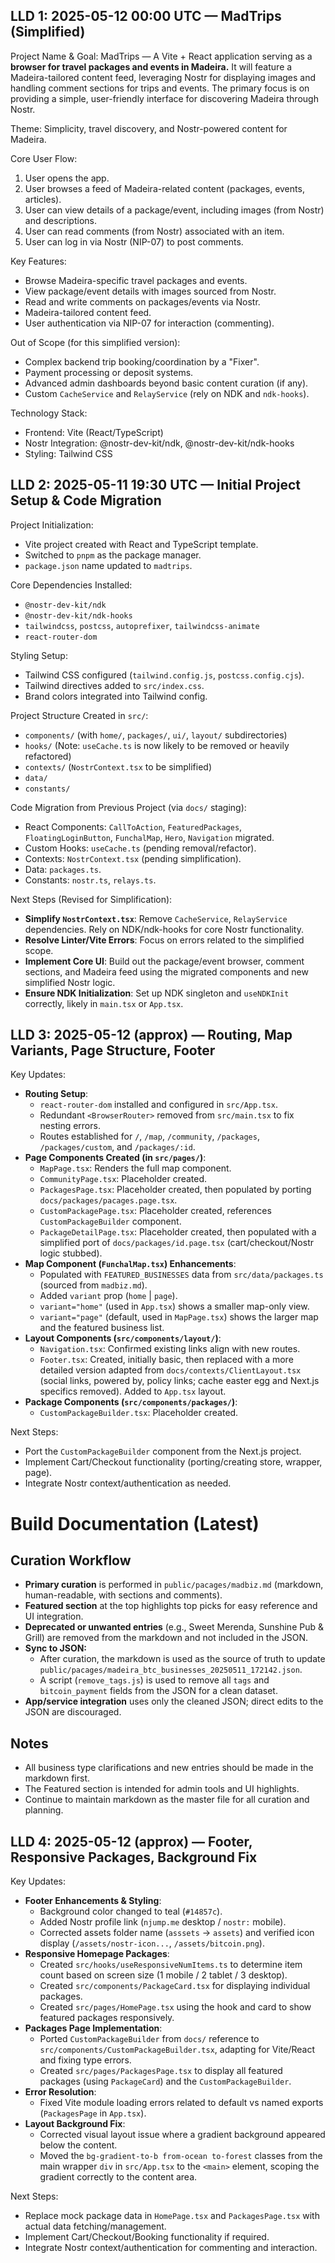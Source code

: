 ## LLD 1: 2025-05-12 00:00 UTC — MadTrips (Simplified)

Project Name & Goal:
MadTrips — A Vite + React application serving as a **browser for travel packages and events in Madeira.** It will feature a Madeira-tailored content feed, leveraging Nostr for displaying images and handling comment sections for trips and events. The primary focus is on providing a simple, user-friendly interface for discovering Madeira through Nostr.

Theme:
Simplicity, travel discovery, and Nostr-powered content for Madeira.

Core User Flow:
1. User opens the app.
2. User browses a feed of Madeira-related content (packages, events, articles).
3. User can view details of a package/event, including images (from Nostr) and descriptions.
4. User can read comments (from Nostr) associated with an item.
5. User can log in via Nostr (NIP-07) to post comments.

Key Features:
- Browse Madeira-specific travel packages and events.
- View package/event details with images sourced from Nostr.
- Read and write comments on packages/events via Nostr.
- Madeira-tailored content feed.
- User authentication via NIP-07 for interaction (commenting).

Out of Scope (for this simplified version):
- Complex backend trip booking/coordination by a "Fixer".
- Payment processing or deposit systems.
- Advanced admin dashboards beyond basic content curation (if any).
- Custom `CacheService` and `RelayService` (rely on NDK and `ndk-hooks`).

Technology Stack:
- Frontend: Vite (React/TypeScript)
- Nostr Integration: @nostr-dev-kit/ndk, @nostr-dev-kit/ndk-hooks
- Styling: Tailwind CSS

## LLD 2: 2025-05-11 19:30 UTC — Initial Project Setup & Code Migration

Project Initialization:
- Vite project created with React and TypeScript template.
- Switched to `pnpm` as the package manager.
- `package.json` name updated to `madtrips`.

Core Dependencies Installed:
- `@nostr-dev-kit/ndk`
- `@nostr-dev-kit/ndk-hooks`
- `tailwindcss`, `postcss`, `autoprefixer`, `tailwindcss-animate`
- `react-router-dom`

Styling Setup:
- Tailwind CSS configured (`tailwind.config.js`, `postcss.config.cjs`).
- Tailwind directives added to `src/index.css`.
- Brand colors integrated into Tailwind config.

Project Structure Created in `src/`:
- `components/` (with `home/`, `packages/`, `ui/`, `layout/` subdirectories)
- `hooks/` (Note: `useCache.ts` is now likely to be removed or heavily refactored)
- `contexts/` (`NostrContext.tsx` to be simplified)
- `data/`
- `constants/`

Code Migration from Previous Project (via `docs/` staging):
- React Components: `CallToAction`, `FeaturedPackages`, `FloatingLoginButton`, `FunchalMap`, `Hero`, `Navigation` migrated.
- Custom Hooks: `useCache.ts` (pending removal/refactor).
- Contexts: `NostrContext.tsx` (pending simplification).
- Data: `packages.ts`.
- Constants: `nostr.ts`, `relays.ts`.

Next Steps (Revised for Simplification):
- **Simplify `NostrContext.tsx`**: Remove `CacheService`, `RelayService` dependencies. Rely on NDK/ndk-hooks for core Nostr functionality.
- **Resolve Linter/Vite Errors**: Focus on errors related to the simplified scope.
- **Implement Core UI**: Build out the package/event browser, comment sections, and Madeira feed using the migrated components and new simplified Nostr logic.
- **Ensure NDK Initialization**: Set up NDK singleton and `useNDKInit` correctly, likely in `main.tsx` or `App.tsx`.

## LLD 3: 2025-05-12 (approx) — Routing, Map Variants, Page Structure, Footer

Key Updates:
- **Routing Setup**: 
  - `react-router-dom` installed and configured in `src/App.tsx`.
  - Redundant `<BrowserRouter>` removed from `src/main.tsx` to fix nesting errors.
  - Routes established for `/`, `/map`, `/community`, `/packages`, `/packages/custom`, and `/packages/:id`.
- **Page Components Created (in `src/pages/`)**:
  - `MapPage.tsx`: Renders the full map component.
  - `CommunityPage.tsx`: Placeholder created.
  - `PackagesPage.tsx`: Placeholder created, then populated by porting `docs/packages/pacages.page.tsx`.
  - `CustomPackagePage.tsx`: Placeholder created, references `CustomPackageBuilder` component.
  - `PackageDetailPage.tsx`: Placeholder created, then populated with a simplified port of `docs/packages/id.page.tsx` (cart/checkout/Nostr logic stubbed).
- **Map Component (`FunchalMap.tsx`) Enhancements**:
  - Populated with `FEATURED_BUSINESSES` data from `src/data/packages.ts` (sourced from `madbiz.md`).
  - Added `variant` prop (`home` | `page`).
  - `variant="home"` (used in `App.tsx`) shows a smaller map-only view.
  - `variant="page"` (default, used in `MapPage.tsx`) shows the larger map and the featured business list.
- **Layout Components (`src/components/layout/`)**:
  - `Navigation.tsx`: Confirmed existing links align with new routes.
  - `Footer.tsx`: Created, initially basic, then replaced with a more detailed version adapted from `docs/contexts/ClientLayout.tsx` (social links, powered by, policy links; cache easter egg and Next.js specifics removed). Added to `App.tsx` layout.
- **Package Components (`src/components/packages/`)**:
  - `CustomPackageBuilder.tsx`: Placeholder created.

Next Steps:
- Port the `CustomPackageBuilder` component from the Next.js project.
- Implement Cart/Checkout functionality (porting/creating store, wrapper, page).
- Integrate Nostr context/authentication as needed.

# Build Documentation (Latest)

## Curation Workflow
- **Primary curation** is performed in `public/pacages/madbiz.md` (markdown, human-readable, with sections and comments).
- **Featured section** at the top highlights top picks for easy reference and UI integration.
- **Deprecated or unwanted entries** (e.g., Sweet Merenda, Sunshine Pub & Grill) are removed from the markdown and not included in the JSON.
- **Sync to JSON:**
  - After curation, the markdown is used as the source of truth to update `public/pacages/madeira_btc_businesses_20250511_172142.json`.
  - A script (`remove_tags.js`) is used to remove all `tags` and `bitcoin_payment` fields from the JSON for a clean dataset.
- **App/service integration** uses only the cleaned JSON; direct edits to the JSON are discouraged.

## Notes
- All business type clarifications and new entries should be made in the markdown first.
- The Featured section is intended for admin tools and UI highlights.
- Continue to maintain markdown as the master file for all curation and planning.

## LLD 4: 2025-05-12 (approx) — Footer, Responsive Packages, Background Fix

Key Updates:
- **Footer Enhancements & Styling**:
  - Background color changed to teal (`#14857c`).
  - Added Nostr profile link (`njump.me` desktop / `nostr:` mobile).
  - Corrected assets folder name (`asssets` -> `assets`) and verified icon display (`/assets/nostr-icon...`, `/assets/bitcoin.png`).
- **Responsive Homepage Packages**:
  - Created `src/hooks/useResponsiveNumItems.ts` to determine item count based on screen size (1 mobile / 2 tablet / 3 desktop).
  - Created `src/components/PackageCard.tsx` for displaying individual packages.
  - Created `src/pages/HomePage.tsx` using the hook and card to show featured packages responsively.
- **Packages Page Implementation**:
  - Ported `CustomPackageBuilder` from `docs/` reference to `src/components/CustomPackageBuilder.tsx`, adapting for Vite/React and fixing type errors.
  - Created `src/pages/PackagesPage.tsx` to display all featured packages (using `PackageCard`) and the `CustomPackageBuilder`.
- **Error Resolution**:
  - Fixed Vite module loading errors related to default vs named exports (`PackagesPage` in `App.tsx`).
- **Layout Background Fix**:
  - Corrected visual layout issue where a gradient background appeared below the content.
  - Moved the `bg-gradient-to-b from-ocean to-forest` classes from the main wrapper `div` in `src/App.tsx` to the `<main>` element, scoping the gradient correctly to the content area.

Next Steps:
- Replace mock package data in `HomePage.tsx` and `PackagesPage.tsx` with actual data fetching/management.
- Implement Cart/Checkout/Booking functionality if required.
- Integrate Nostr context/authentication for commenting and interaction.

